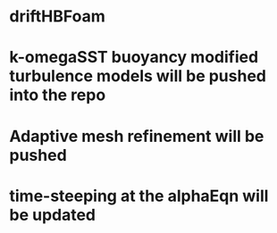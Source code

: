 # driftHBFoam
# k-omegaSST buoyancy modified turbulence models will be pushed into the repo
# Adaptive mesh refinement will be pushed
# time-steeping at the alphaEqn will be updated 
